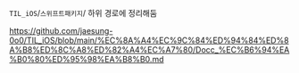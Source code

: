`TIL_iOS`/`스위프트패키지`/ 하위 경로에 정리해둠

https://github.com/jaesung-0o0/TIL_iOS/blob/main/%EC%8A%A4%EC%9C%84%ED%94%84%ED%8A%B8%ED%8C%A8%ED%82%A4%EC%A7%80/Docc_%EC%B6%94%EA%B0%80%ED%95%98%EA%B8%B0.md
